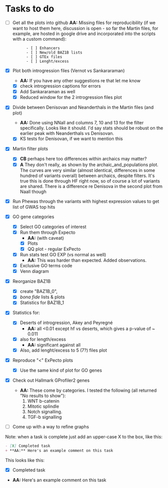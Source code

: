 # Tasks to do
- [ ] Get all the plots into github 
	**AA:** Missing files for reproducibility (if we want to host them here, discussion is open - so far the Martin files, for example, are hosted in google drive and incorporated into the scripts with a custom command):

			- [ ] Enhancers
			- [ ] New/old BAZ1B lists
			- [ ] GTEx files
			- [ ] Lenght/excess
	
- [X] Plot both introgression files (Vernot vs Sankararaman)
	+ **AA:** If you have any other suggestions re that let me know
	+ [X] check introgression captions for errors
	+ [X] Add Sankararaman as well
	+ [X] Reduced window for the 2 introgression files plot
- [X] Divide between Denisovan and Neanderthals in the Martin files (and plot)
	+ **AA:** Done using NNall and columns 7, 10 and 13 for the filter specifically. Looks like it should. I'd say stats should be robust on the earlier peak with Neanderthals vs Denisovan.
	- [X] KS tests for Denisovan, if we want to mention this
- [X] Martin filter plots
	+ [X] **CB** perhaps here too differences within archaics may matter?
	+ [X] **A** They don't really, as shown by the archaic_and_populations plot. The curves are very similar (almost identical, differences in some hundred of variants overall) between archaics, despite filters. It's true this is done through HF right now, so of course a lot of variants are shared. There is a difference re Denisova in the second plot from Naall though 
- [X] Run Phewas through the variants with highest expression values to get list of GWAS top hits 
- [X] GO gene categories
	- [X] Select GO categories of interest
	- [X] Run them through Expecto
		- **AA:** (with caveat)
		- [X] Plots
		- [X] QQ plot - regular ExPecto
	- [X] Run stats test GO EXP (vs normal as well)
		+ **AA:** This was harder than expected. Added observations.
	- [X] Exclusive GO terms code
	- [X] Venn diagram
- [X] Reorganize BAZ1B 
	- [X] create "BAZ1B_0", 
	- [X] *bona fide* lists & plots
	- [X] Statistics for BAZ1B_1
- [X] Statistics for:
	- [X] Deserts of introgression, Akey and Peyregné 
		+ **AA:** all <0.01 except hf vs deserts, which gives a p-value of ~ 0.011
	- [X] also for length/excess	
		+ **AA:** significant against all 
	- [X] Also, add lenght/excess to 5 (7?) files plot
- [X] Reproduce "<" ExPecto plots
	- [X] Use the same kind of plot for GO genes
- [X] Check out Hallmark GProfiler2 genes
	+ **AA:** These come by categories. I tested the following (all returned "No results to show"): 
		1. WNT b-catenin
		2. Mitotic splindle
		3. Notch signalling.
		4. TGF-b signalling
- [ ] Come up with a way to refine graphs 


Note: when a task is complete just add an upper-case X to the box, like this:

```md
- [X] Completed task 
+ **AA:** Here's an example comment on this task 
```

This looks like this:
- [X] Completed task 
+ **AA:** Here's an example comment on this task 
